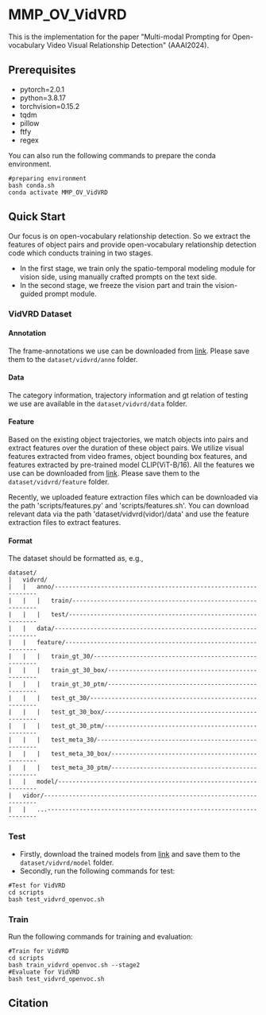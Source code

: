 # MMP_OV_VidVRD
This is the implementation for the paper "Multi-modal Prompting for Open-vocabulary Video Visual Relationship Detection" (AAAI2024).
## Prerequisites
- pytorch=2.0.1
- python=3.8.17
- torchvision=0.15.2
- tqdm
- pillow
- ftfy
- regex
  
You can also run the following commands to prepare the conda environment.
```
#preparing environment
bash conda.sh
conda activate MMP_OV_VidVRD
```
## Quick Start
Our focus is on open-vocabulary relationship detection. So we extract the features of object pairs and provide open-vocabulary relationship detection code which conducts training in two stages.  
- In the first stage, we train only the spatio-temporal modeling module for vision side, using manually crafted prompts on the text side.
- In the second stage, we freeze the vision part and train the vision-guided prompt module.
### VidVRD Dataset
#### Annotation
The frame-annotations we use can be downloaded from [link](https://xdshang.github.io/docs/imagenet-vidvrd.html). Please save them to the  `dataset/vidvrd/anno` folder. 
#### Data
The category information, trajectory information and gt relation of testing we use are available in the `dataset/vidvrd/data` folder. 
#### Feature
Based on the existing object trajectories, we match objects into pairs and extract features over the duration of these object pairs. We utilize visual features extracted from video frames, object bounding box features, and features extracted by pre-trained model CLIP(ViT-B/16). All the features we use can be downloaded from [link](https://pan.baidu.com/s/1h1A2Qfcj6oEW8VJDYKyRlA?pwd=a8s6). Please save them to the  `dataset/vidvrd/feature` folder. 

Recently, we uploaded feature extraction files which can be downloaded via the path 'scripts/features.py' and 'scripts/features.sh'. You can download relevant data via the path 'dataset/vidvrd(vidor)/data' and use the feature extraction files to extract features.
#### Format
The dataset should be formatted as, e.g.,
```
dataset/
|   vidvrd/
|   |   anno/-----------------------------------------------------------------
|   |   |   train/------------------------------------------------------------
|   |   |   test/-------------------------------------------------------------
|   |   data/-----------------------------------------------------------------
|   |   feature/--------------------------------------------------------------
|   |   |   train_gt_30/------------------------------------------------------
|   |   |   train_gt_30_box/--------------------------------------------------
|   |   |   train_gt_30_ptm/--------------------------------------------------
|   |   |   test_gt_30/-------------------------------------------------------
|   |   |   test_gt_30_box/---------------------------------------------------
|   |   |   test_gt_30_ptm/---------------------------------------------------
|   |   |   test_meta_30/-----------------------------------------------------
|   |   |   test_meta_30_box/-------------------------------------------------
|   |   |   test_meta_30_ptm/-------------------------------------------------
|   |   model/----------------------------------------------------------------
|   vidor/--------------------------------------------------------------------
|   |   ...-------------------------------------------------------------------
```
### Test
- Firstly, download the trained models from [link](https://pan.baidu.com/s/1is8cNDm0_Ni3XeQawGQRwg?pwd=9pe2) and save them to the `dataset/vidvrd/model` folder.
- Secondly, run the following commands for test:  
 ```
#Test for VidVRD
cd scripts
bash test_vidvrd_openvoc.sh
```
### Train

Run the following commands for training and evaluation:
```
#Train for VidVRD
cd scripts
bash train_vidvrd_openvoc.sh --stage2
#Evaluate for VidVRD
bash test_vidvrd_openvoc.sh
```
## Citation
